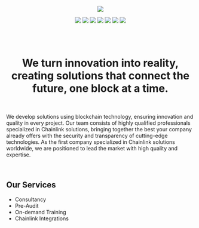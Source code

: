 <p align="center">
  <img src="https://blogger.googleusercontent.com/img/a/AVvXsEjlm5UqSpa7IPDHEjSu5Q4cqG8gMnv3wkXGkmQFLB1dYS-A7GZ-LWgZEOnexZkPFkA3JvV6vOKACt5pP8FzFinwEr1wuwtTUqOeiRP8J0tHPnAEXYImHB1pxd2Ws4Pvl9gk_ZZQR_YWGEXaywWxNnpA5ftvSCZuZgb6SARDwOUtqqakDmiCxxrSygIpXT0=s16000">
</p>

<p align="center">
  <a href="https://linktree.com/77innovationlabs" target="_blank"><img src="https://img.shields.io/badge/linktree-5b5b5b?style=for-the-badge&logo=linktree&logoColor=white" target="_blank"></a>
  <a href="https://www.linkedin.com/company/77innovationlabs/" target="_blank"><img src="https://img.shields.io/badge/-LinkedIn-3090E6?style=for-the-badge&logo=linkedin&logoColor=white" target="_blank"></a>
  <a href="https://www.77innovationlabs.com/" target="_blank"><img src="https://img.shields.io/badge/website-262262?style=for-the-badge&logo=www&logoColor=white"></a>
  <a href="https://www.instagram.com/77innovationlabs" target="_blank"><img src="https://img.shields.io/badge/instagram-5b5b5b?style=for-the-badge&logo=instagram&logoColor=white"></a>
  <a href="https://x.com/77innovationlab" target="_blank"><img src="https://img.shields.io/badge/x-3090E6?style=for-the-badge&logoColor=white"></a>
  <a href="https://discord.gg/H2UpdzbbRJ" target="_blank"><img src="https://img.shields.io/badge/discord-262262?style=for-the-badge&logo=discord&logoColor=white"></a>
  <a href="https://tiktok.com/@77innovationlabs" target="_blank"><img src="https://img.shields.io/badge/tiktok-5b5b5b?style=for-the-badge&logo=tiktok&logoColor=white"></a>
</p>

</br>
</br>

<div align="center">
<h1> 
  We turn innovation into reality, creating solutions that connect the future, one block at a time.
</h1>
</div>
<br>

We develop solutions using blockchain technology, ensuring innovation and quality in every project. Our team consists of highly qualified professionals specialized in Chainlink solutions, bringing together the best your company already offers with the security and transparency of cutting-edge technologies. As the first company specialized in Chainlink solutions worldwide, we are positioned to lead the market with high quality and expertise.

</br>

## Our Services
- Consultancy
- Pre-Audit
- On-demand Training
- Chainlink Integrations

</br>
